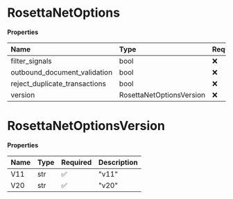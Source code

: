 # RosettaNetOptions

**Properties**

| Name                          | Type                     | Required | Description |
| :---------------------------- | :----------------------- | :------- | :---------- |
| filter_signals                | bool                     | ❌       |             |
| outbound_document_validation  | bool                     | ❌       |             |
| reject_duplicate_transactions | bool                     | ❌       |             |
| version                       | RosettaNetOptionsVersion | ❌       |             |

# RosettaNetOptionsVersion

**Properties**

| Name | Type | Required | Description |
| :--- | :--- | :------- | :---------- |
| V11  | str  | ✅       | "v11"       |
| V20  | str  | ✅       | "v20"       |

